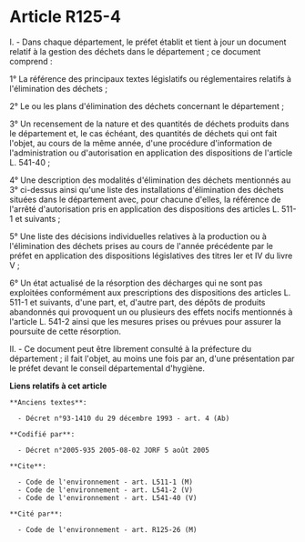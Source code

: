 # Article R125-4

I. - Dans chaque département, le préfet établit et tient à jour un document relatif à la gestion des déchets dans le
département ; ce document comprend :

1° La référence des principaux textes législatifs ou réglementaires relatifs à l'élimination des déchets ;

2° Le ou les plans d'élimination des déchets concernant le département ;

3° Un recensement de la nature et des quantités de déchets produits dans le département et, le cas échéant, des quantités de
déchets qui ont fait l'objet, au cours de la même année, d'une procédure d'information de l'administration ou d'autorisation
en application des dispositions de l'article L. 541-40 ;

4° Une description des modalités d'élimination des déchets mentionnés au 3° ci-dessus ainsi qu'une liste des installations
d'élimination des déchets situées dans le département avec, pour chacune d'elles, la référence de l'arrêté d'autorisation
pris en application des dispositions des articles L. 511-1 et suivants ;

5° Une liste des décisions individuelles relatives à la production ou à l'élimination des déchets prises au cours de l'année
précédente par le préfet en application des dispositions législatives des titres Ier et IV du livre V ;

6° Un état actualisé de la résorption des décharges qui ne sont pas exploitées conformément aux prescriptions des
dispositions des articles L. 511-1 et suivants, d'une part, et, d'autre part, des dépôts de produits abandonnés qui
provoquent un ou plusieurs des effets nocifs mentionnés à l'article L. 541-2 ainsi que les mesures prises ou prévues pour
assurer la poursuite de cette résorption.

II. - Ce document peut être librement consulté à la préfecture du département ; il fait l'objet, au moins une fois par an,
d'une présentation par le préfet devant le conseil départemental d'hygiène.

**Liens relatifs à cet article**

	**Anciens textes**:

	  - Décret n°93-1410 du 29 décembre 1993 - art. 4 (Ab)

	**Codifié par**:

	  - Décret n°2005-935 2005-08-02 JORF 5 août 2005

	**Cite**:

	  - Code de l'environnement - art. L511-1 (M)
	  - Code de l'environnement - art. L541-2 (V)
	  - Code de l'environnement - art. L541-40 (V)

	**Cité par**:

	  - Code de l'environnement - art. R125-26 (M)
